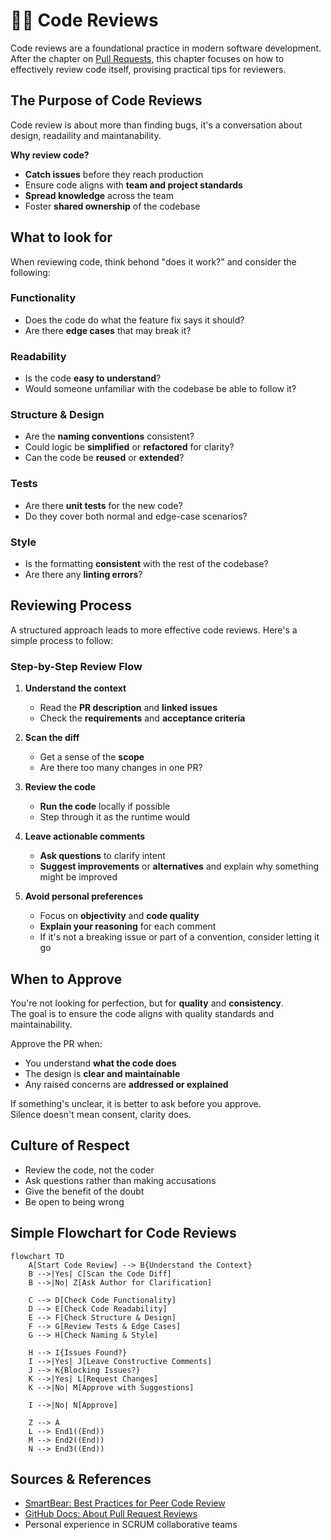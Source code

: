# 🧑‍💻 Code Reviews

Code reviews are a foundational practice in modern software development.\
After the chapter on [Pull Requests](./handbook-pull-requests.md), this chapter focuses on how to effectively review code itself, provising practical tips for reviewers.

## The Purpose of Code Reviews

Code review is about more than finding bugs, it's a conversation about design, readaility and maintanability.

**Why review code?**

- **Catch issues** before they reach production
- Ensure code aligns with **team and project standards**
- **Spread knowledge** across the team
- Foster **shared ownership** of the codebase

## What to look for

When reviewing code, think behond "does it work?" and consider the following:

### Functionality
- Does the code do what the feature fix says it should?
- Are there **edge cases** that may break it?

### Readability
- Is the code **easy to understand**?
- Would someone unfamiliar with the codebase be able to follow it?

### Structure & Design
- Are the **naming conventions** consistent?
- Could logic be **simplified** or **refactored** for clarity?
- Can the code be **reused** or **extended**?

### Tests
- Are there **unit tests** for the new code?
- Do they cover both normal and edge-case scenarios?

### Style
- Is the formatting **consistent** with the rest of the codebase?
- Are there any **linting errors**?

## Reviewing Process

A structured approach leads to more effective code reviews. Here's a simple process to follow:

### Step-by-Step Review Flow

1. **Understand the context**
   - Read the **PR description** and **linked issues**
   - Check the **requirements** and **acceptance criteria**

2. **Scan the diff**
    - Get a sense of the **scope**
    - Are there too many changes in one PR?

3. **Review the code**
    - **Run the code** locally if possible
    - Step through it as the runtime would

4. **Leave actionable comments**
    - **Ask questions** to clarify intent
    - **Suggest improvements** or **alternatives** and explain why something might be improved

5. **Avoid personal preferences**
    - Focus on **objectivity** and **code quality**
    - **Explain your reasoning** for each comment
    - If it's not a breaking issue or part of a convention, consider letting it go

## When to Approve

You're not looking for perfection, but for **quality** and **consistency**.\
The goal is to ensure the code aligns with quality standards and maintainability.

Approve the PR when:
- You understand **what the code does**
- The design is **clear and maintainable**
- Any raised concerns are **addressed or explained**

If something's unclear, it is better to ask before you approve.\
Silence doesn't mean consent, clarity does.

## Culture of Respect

- Review the code, not the coder
- Ask questions rather than making accusations
- Give the benefit of the doubt
- Be open to being wrong

## Simple Flowchart for Code Reviews

```mermaid
flowchart TD
    A[Start Code Review] --> B{Understand the Context}
    B -->|Yes| C[Scan the Code Diff]
    B -->|No| Z[Ask Author for Clarification]

    C --> D[Check Code Functionality]
    D --> E[Check Code Readability]
    E --> F[Check Structure & Design]
    F --> G[Review Tests & Edge Cases]
    G --> H[Check Naming & Style]

    H --> I{Issues Found?}
    I -->|Yes| J[Leave Constructive Comments]
    J --> K{Blocking Issues?}
    K -->|Yes| L[Request Changes]
    K -->|No| M[Approve with Suggestions]

    I -->|No| N[Approve]

    Z --> A
    L --> End1((End))
    M --> End2((End))
    N --> End3((End))
```

## Sources & References

- [SmartBear: Best Practices for Peer Code Review](https://smartbear.com/learn/code-review/best-practices-for-peer-code-review/)
- [GitHub Docs: About Pull Request Reviews](https://docs.github.com/en/pull-requests/collaborating-with-pull-requests/proposing-changes-to-your-work-with-pull-requests/about-pull-request-reviews)
- Personal experience in SCRUM collaborative teams
